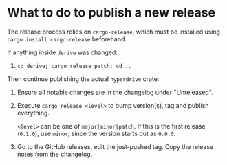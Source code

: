 # What to do to publish a new release

The release process relies on `cargo-release`, which must be installed using
`cargo install cargo-release` beforehand.

If anything inside `derive` was changed:

1. `cd derive; cargo release patch; cd ..`

Then continue publishing the actual `hyperdrive` crate:

1. Ensure all notable changes are in the changelog under "Unreleased".

2. Execute `cargo release <level>` to bump version(s), tag and publish
   everything.

   `<level>` can be one of `major|minor|patch`. If this is the first release
   (`0.1.0`), use `minor`, since the version starts out as `0.0.0`.

3. Go to the GitHub releases, edit the just-pushed tag. Copy the release notes
   from the changelog.
